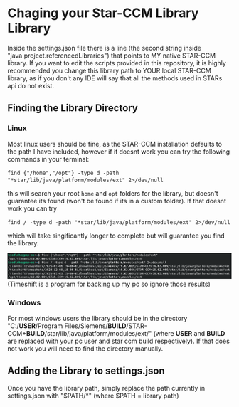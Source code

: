 # Chaging your Star-CCM Library Library
Inside the settings.json file there is a line (the second string inside "java.project.referencedLibraries") that points to MY native STAR-CCM library. If you want to edit the scripts provided in this repository, it is highly recommended you change this library path to YOUR local STAR-CCM library, as if you don't any IDE will say that all the methods used in STARs api do not exist.

## Finding the Library Directory
### Linux
Most linux users should be fine, as the STAR-CCM installation defaults to the path I have included, however if it doesnt work you can try the following commands in your terminal:
```
find {"/home","/opt"} -type d -path "*star/lib/java/platform/modules/ext" 2>/dev/null
```
this will search your root `home` and `opt` folders for the library, but doesn't guarantee its found (won't be found if its in a custom folder). If that doesnt work you can try
```
find / -type d -path "*star/lib/java/platform/modules/ext" 2>/dev/null
```
which will take singificantly longer to complete but will guarantee you find the library.

![image](Linux%20Path%20Find.png)
(Timeshift is a program for backing up my pc so ignore those results)

### Windows
For most windows users the library should be in the directory "C:/__USER__/Program Files/Siemens/__BUILD__/STAR-CCM+__BUILD__/star/lib/java/platform/modules/ext/" (where __USER__ and __BUILD__ are replaced with your pc user and star ccm build respectively). If that does not work you will need to find the directory manually.

## Adding the Library to settings.json
Once you have the library path, simply replace the path currently in settings.json with "$PATH/*" (where $PATH = library path)